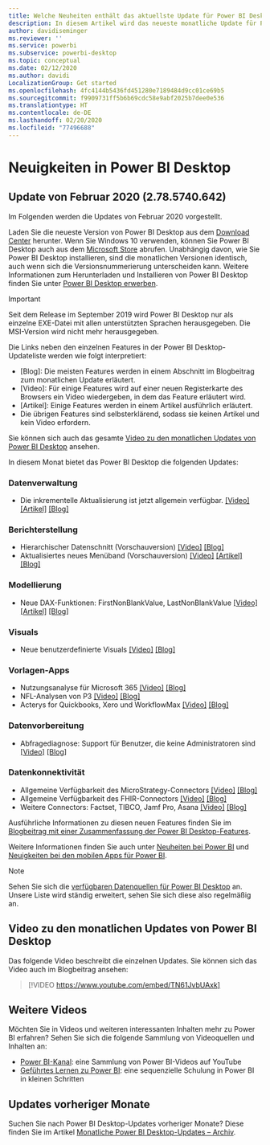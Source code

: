 ```yaml
---
title: Welche Neuheiten enthält das aktuellste Update für Power BI Desktop?
description: In diesem Artikel wird das neueste monatliche Update für Power BI Desktop ausführlich beschrieben.
author: davidiseminger
ms.reviewer: ''
ms.service: powerbi
ms.subservice: powerbi-desktop
ms.topic: conceptual
ms.date: 02/12/2020
ms.author: davidi
LocalizationGroup: Get started
ms.openlocfilehash: 4fc4144b5436fd451280e7189484d9cc01ce69b5
ms.sourcegitcommit: f9909731ff5b6b69cdc58e9abf2025b7dee0e536
ms.translationtype: HT
ms.contentlocale: de-DE
ms.lasthandoff: 02/20/2020
ms.locfileid: "77496688"
---
```

# <a name="whats-new-in-power-bi-desktop"></a>Neuigkeiten in Power BI Desktop

## <a name="february-2020-update-2785740642"></a>Update von Februar 2020 (2.78.5740.642)

Im Folgenden werden die Updates von Februar 2020 vorgestellt. 

Laden Sie die neueste Version von Power BI Desktop aus dem [Download Center](https://www.microsoft.com/download/details.aspx?id=58494) herunter. Wenn Sie Windows 10 verwenden, können Sie Power BI Desktop auch aus dem [Microsoft Store](https://aka.ms/pbidesktopstore) abrufen. Unabhängig davon, wie Sie Power BI Desktop installieren, sind die monatlichen Versionen identisch, auch wenn sich die Versionsnummerierung unterscheiden kann. Weitere Informationen zum Herunterladen und Installieren von Power BI Desktop finden Sie unter [Power BI Desktop erwerben](desktop-get-the-desktop.md). 

> [!IMPORTANT]
> Seit dem Release im September 2019 wird Power BI Desktop nur als einzelne EXE-Datei mit allen unterstützten Sprachen herausgegeben. Die MSI-Version wird nicht mehr herausgegeben.


Die Links neben den einzelnen Features in der Power BI Desktop-Updateliste werden wie folgt interpretiert:

* \[Blog\]: Die meisten Features werden in einem Abschnitt im Blogbeitrag zum monatlichen Update erläutert.
* \[Video\]: Für einige Features wird auf einer neuen Registerkarte des Browsers ein Video wiedergeben, in dem das Feature erläutert wird.
* \[Artikel\]: Einige Features werden in einem Artikel ausführlich erläutert.
* Die übrigen Features sind selbsterklärend, sodass sie keinen Artikel und kein Video erfordern.

Sie können sich auch das gesamte [Video zu den monatlichen Updates von Power BI Desktop](#power-bi-desktop-monthly-update-video) ansehen.

In diesem Monat bietet das Power BI Desktop die folgenden Updates:

### <a name="data-management"></a>Datenverwaltung
* Die inkrementelle Aktualisierung ist jetzt allgemein verfügbar. [[Video]](https://youtu.be/TN61JvbUAxk?t=16) [[Artikel]](service-premium-incremental-refresh.md) [[Blog]](https://powerbi.microsoft.com/blog/power-bi-desktop-february-2020-feature-summary/#_Incremental_refresh) 

### <a name="reporting"></a>Berichterstellung
* Hierarchischer Datenschnitt (Vorschauversion) [[Video]](https://youtu.be/TN61JvbUAxk?t=207) [[Blog]](https://powerbi.microsoft.com/blog/power-bi-desktop-february-2020-feature-summary/#_Hierarchical_slicer) 
* Aktualisiertes neues Menüband (Vorschauversion) [[Video]](https://youtu.be/TN61JvbUAxk?t=424) [[Artikel]](desktop-ribbon.md) [[Blog]](https://powerbi.microsoft.com/blog/power-bi-desktop-february-2020-feature-summary/#_Ribbon) 


### <a name="modeling"></a>Modellierung
* Neue DAX-Funktionen: FirstNonBlankValue, LastNonBlankValue [[Video]](https://youtu.be/TN61JvbUAxk?t=716) [[Artikel]](https://docs.microsoft.com/dax/firstnonblankvalue-function-dax) [[Blog]](https://powerbi.microsoft.com/blog/power-bi-desktop-february-2020-feature-summary/#_New_DAX_Functions) 

### <a name="visuals"></a>Visuals
* Neue benutzerdefinierte Visuals [[Video]](https://youtu.be/TN61JvbUAxk?t=835) [[Blog]](https://powerbi.microsoft.com/blog/power-bi-desktop-february-2020-feature-summary/#_Visualizations) 


### <a name="template-apps"></a>Vorlagen-Apps
* Nutzungsanalyse für Microsoft 365 [[Video]](https://youtu.be/TN61JvbUAxk?t=910) [[Blog]](https://powerbi.microsoft.com/blog/power-bi-desktop-february-2020-feature-summary/#_Microsoft_365_usage) 
* NFL-Analysen von P3 [[Video]](https://youtu.be/TN61JvbUAxk?t=928) [[Blog]](https://powerbi.microsoft.com/blog/power-bi-desktop-february-2020-feature-summary/#_NFL)
* Acterys for Quickbooks, Xero und WorkflowMax [[Video]](https://youtu.be/TN61JvbUAxk?t=932) [[Blog]](https://powerbi.microsoft.com/blog/power-bi-desktop-february-2020-feature-summary/#_Acterys) 


### <a name="data-preparation"></a>Datenvorbereitung
* Abfragediagnose: Support für Benutzer, die keine Administratoren sind [[Video]](https://youtu.be/TN61JvbUAxk?t=938) [[Blog]](https://powerbi.microsoft.com/blog/power-bi-desktop-february-2020-feature-summary/#_non_admin_support) 


### <a name="data-connectivity"></a>Datenkonnektivität
* Allgemeine Verfügbarkeit des MicroStrategy-Connectors [[Video]](https://youtu.be/TN61JvbUAxk?t=962) [[Blog]](https://powerbi.microsoft.com/blog/power-bi-desktop-february-2020-feature-summary/#_MicroStrategy_connector) 
* Allgemeine Verfügbarkeit des FHIR-Connectors [[Video]](https://youtu.be/TN61JvbUAxk?t=962) [[Blog]](https://powerbi.microsoft.com/blog/power-bi-desktop-february-2020-feature-summary/#_FHIR) 
* Weitere Connectors: Factset, TIBCO, Jamf Pro, Asana [[Video]](https://youtu.be/TN61JvbUAxk?t=978) [[Blog]](https://powerbi.microsoft.com/blog/power-bi-desktop-february-2020-feature-summary/#_Factset_connector) 



Ausführliche Informationen zu diesen neuen Features finden Sie im [Blogbeitrag mit einer Zusammenfassung der Power BI Desktop-Features](https://powerbi.microsoft.com/blog/power-bi-desktop-february-2020-feature-summary/).

Weitere Informationen finden Sie auch unter [Neuheiten bei Power BI](service-whats-new.md) und [Neuigkeiten bei den mobilen Apps für Power BI](consumer/mobile/mobile-whats-new-in-the-mobile-apps.md).

> [!NOTE]
> Sehen Sie sich die [verfügbaren Datenquellen für Power BI Desktop](desktop-data-sources.md) an. Unsere Liste wird ständig erweitert, sehen Sie sich diese also regelmäßig an.


## <a name="power-bi-desktop-monthly-update-video"></a>Video zu den monatlichen Updates von Power BI Desktop
Das folgende Video beschreibt die einzelnen Updates. Sie können sich das Video auch im Blogbeitrag ansehen:

> [!VIDEO https://www.youtube.com/embed/TN61JvbUAxk]



## <a name="more-videos"></a>Weitere Videos

Möchten Sie in Videos und weiteren interessanten Inhalten mehr zu Power BI erfahren? Sehen Sie sich die folgende Sammlung von Videoquellen und Inhalten an:

-   [Power BI-Kanal](https://www.youtube.com/user/mspowerbi): eine Sammlung von Power BI-Videos auf YouTube
-   [Geführtes Lernen zu Power BI](https://powerbi.microsoft.com/guided-learning/): eine sequenzielle Schulung in Power BI in kleinen Schritten

## <a name="updates-for-previous-months"></a>Updates vorheriger Monate

Suchen Sie nach Power BI Desktop-Updates vorheriger Monate? Diese finden Sie im Artikel [Monatliche Power BI Desktop-Updates – Archiv](desktop-latest-update-archive.md).
